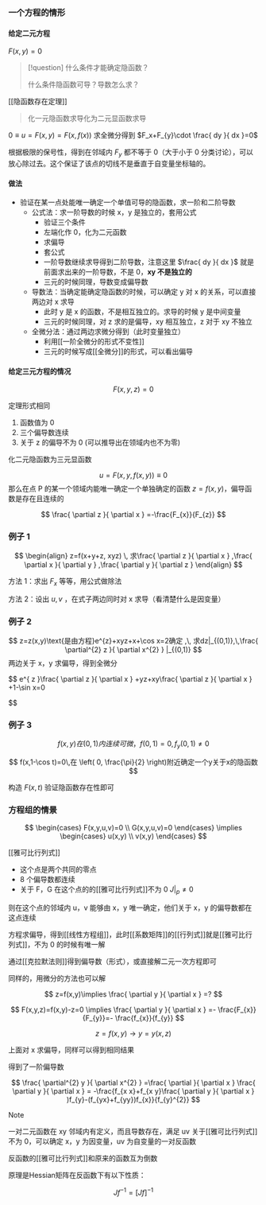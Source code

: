 ### 一个方程的情形
#### 给定二元方程

$F(x,y)=0$

> [!question]
> 什么条件才能确定隐函数？
> 
> 什么条件隐函数可导？导数怎么求？


[[隐函数存在定理]]

> 化一元隐函数求导化为二元显函数求导

$0\equiv u=F(x,y)=F(x,f(x))$ 求全微分得到 $F_x+F_{y}\cdot \frac{ dy }{ dx }=0$

根据极限的保号性，得到在邻域内 $F_{y}$ 都不等于 0（大于小于 0 分类讨论），可以放心除过去。这个保证了该点的切线不是垂直于自变量坐标轴的。

#### 做法

- 验证在某一点处能唯一确定一个单值可导的隐函数，求一阶和二阶导数
	- 公式法：求一阶导数的时候 x，y 是独立的，套用公式
		- 验证三个条件
		- 左端化作 0，化为二元函数
		- 求偏导
		- 套公式
		- 一阶导数继续求导得到二阶导数，注意这里 $\frac{ dy }{ dx }$ 就是前面求出来的一阶导数，不是 0，**xy 不是独立的**
		- 三元的时候同理，导数变成偏导数
	- 导数法：当确定能确定隐函数的时候，可以确定 y 对 x 的关系，可以直接两边对 x 求导
		- 此时 y 是 x 的函数，不是相互独立的。求导的时候 y 是中间变量
		- 三元的时候同理，对 z 求的是偏导，xy 相互独立，z 对于 xy 不独立
	- 全微分法：通过两边求微分得到（此时变量独立）
		- 利用[[一阶全微分的形式不变性]]
		- 三元的时候写成[[全微分]]的形式，可以看出偏导


#### 给定三元方程的情况

$$
F(x,y,z)=0
$$

定理形式相同

1. 函数值为 0
2. 三个偏导数连续
3. 关于 z 的偏导不为 0 (可以推导出在领域内也不为零)

化二元隐函数为三元显函数

$$
u=F(x,y,f(x,y))\equiv 0
$$
那么在点 P 的某一个领域内能唯一确定一个单独确定的函数 $z=f(x,y)$，偏导函数是存在且连续的

$$
\frac{ \partial z }{ \partial x } =-\frac{F_{x}}{F_{z}}
$$



### 例子 1
$$
\begin{align}
z=f(x+y+z, xyz) \, 求\frac{ \partial z }{ \partial x } ,\frac{ \partial x }{ \partial y } ,\frac{ \partial y }{ \partial z } 
\end{align}
$$

方法 1：求出 $F_{x}$ 等等，用公式做除法

方法 2：设出 $u,v$ ，在式子两边同时对 x 求导（看清楚什么是因变量）


### 例子 2
$$
z=z(x,y)\text{是由方程}e^{z}+xyz+x+\cos x=2确定
,\,
求dz|_{(0,1)},\,\frac{ \partial^{2} z }{ \partial x^{2} } |_{(0,1)}
$$
两边关于 x，y 求偏导，得到全微分

$$
e^{ z }\frac{ \partial z }{ \partial x } +yz+xy\frac{ \partial z }{ \partial x } +1-\sin x=0

$$

### 例子 3

$$
f(x,y)在(0,1)内连续可微，f(0,1)=0,f_{y}(0,1)\neq 0
$$

$$
f(x,1-\cos t)=0\,在 \left( 0, \frac{\pi}{2} \right)附近确定一个y关于x的隐函数
$$

构造 $F(x,t)$ 验证隐函数存在性即可

### 方程组的情景

$$
\begin{cases}
F(x,y,u,v)=0 \\
G(x,y,u,v)=0
\end{cases}
\implies
\begin{cases}
u(x,y) \\
v(x,y)
\end{cases}
$$

[[雅可比行列式]]

- 这个点是两个共同的零点
- 8 个偏导数都连续
- 关于 F，G 在这个点的的[[雅可比行列式]]不为 0 $J|_{p}\neq 0$

则在这个点的邻域内 u，v 能够由 x，y 唯一确定，他们关于 x，y 的偏导数都在这点连续


方程求偏导，得到[[线性方程组]]，此时[[系数矩阵]]的[[行列式]]就是[[雅可比行列式]]，不为 0 的时候有唯一解

通过[[克拉默法则]]得到偏导数（形式），或直接解二元一次方程即可


同样的，用微分的方法也可以解


$$
z=f(x,y)\implies \frac{ \partial y }{ \partial x } =?
$$

$$
F(x,y,z)=f(x,y)-z=0 \implies \frac{ \partial y }{ \partial x } =- \frac{F_{x}}{F_{y}}=- \frac{f_{x}}{f_{y}}
$$

$$
z=f(x,y) \to y=y(x,z)
$$

上面对 x 求偏导，同样可以得到相同结果

得到了一阶偏导数

$$
\frac{ \partial^{2} y }{ \partial x^{2} } =\frac{ \partial  }{ \partial x } \frac{ \partial y }{ \partial x } = -\frac{f_{x x}+f_{x y}\frac{ \partial y }{ \partial x } )f_{y}-(f_{yx}+f_{yy})f_{x}}{f_{y}^{2}}
$$



> [!NOTE]
> 一对二元函数在 xy 邻域内有定义，而且导数存在，满足 uv 关于[[雅可比行列式]]不为 0，可以确定 x，y 为因变量，uv 为自变量的一对反函数
> 
> 反函数的[[雅可比行列式]]和原来的函数互为倒数


原理是Hessian矩阵在反函数下有以下性质：

$$
Jf^{-1}=[Jf]^{-1}
$$
